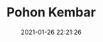 ---
id_post: 13
title: "Pohon Kembar"
date: 2021-01-26 22:21:26
description: 'Keberagaman dalam Harmoni.'
image: 'https://i.postimg.cc/gkyrRqMk/IMG-20201114-175446.jpg'
categories: fauvisme
artist: 'Gallery teplok.id'
instagram: 'dian_djoyo'
---